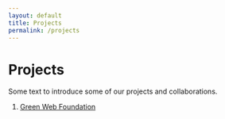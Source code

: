 ```yaml
---
layout: default
title: Projects
permalink: /projects
---
```


# Projects

Some text to introduce some of our projects and collaborations.

1. [Green Web Foundation](green-web-foundation) 